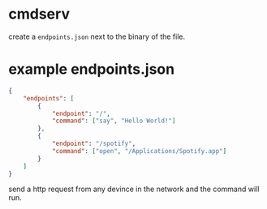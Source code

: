 # cmdserv

create a `endpoints.json` next to the binary of the file.

# example endpoints.json

```json
{
    "endpoints": [
        {
            "endpoint": "/",
            "command": ["say", "Hello World!"]
        },
        {
            "endpoint": "/spotify",
            "command": ["open", "/Applications/Spotify.app"]
        }
    ]
}
```

send a http request from any devince in the network and the command will run.

